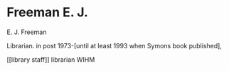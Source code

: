 



# Freeman E. J.


E. J. Freeman

Librarian. in post 1973-[until at least 1993 when Symons book published], 


[[library staff]] librarian WIHM